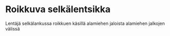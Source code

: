 # Roikkuva selkälentsikka

Lentäjä selkälankussa roikkuen käsillä alamiehen jaloista alamiehen jalkojen välissä
